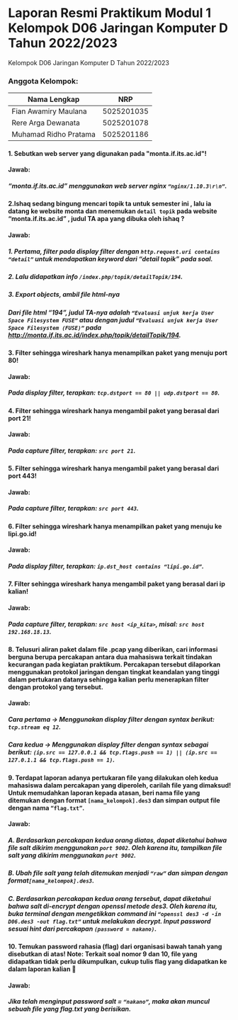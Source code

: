 # Laporan Resmi Praktikum Modul 1 Kelompok D06 Jaringan Komputer D Tahun 2022/2023

Kelompok D06 Jaringan Komputer D Tahun 2022/2023

### Anggota Kelompok:
Nama Lengkap                | NRP
----------------------------| -------------
Fian Awamiry Maulana        | 5025201035 
Rere Arga Dewanata          | 5025201078 
Muhamad Ridho Pratama       | 5025201186

#### 1. Sebutkan web server yang digunakan pada "monta.if.its.ac.id"!  
#### Jawab:  
##### “monta.if.its.ac.id” menggunakan web server nginx ```“nginx/1.10.3\r\n”```.  
#### 2.Ishaq sedang bingung mencari topik ta untuk semester ini , lalu ia datang ke website monta dan menemukan ```detail topik``` pada website “monta.if.its.ac.id” , judul TA apa yang dibuka oleh ishaq ?  
#### Jawab:  
##### 1. Pertama, filter pada display filter dengan ```http.request.uri contains “detail”``` untuk mendapatkan keyword dari “detail topik” pada soal.
##### 2. Lalu didapatkan info ```/index.php/topik/detailTopik/194```.  
##### 3. Export objects, ambil file html-nya
##### Dari file html “194”, judul TA-nya adalah ```“Evaluasi unjuk kerja User Space Filesystem FUSE”``` atau dengan judul ```“Evaluasi unjuk kerja User Space Filesystem (FUSE)”``` pada http://monta.if.its.ac.id/index.php/topik/detailTopik/194.  
#### 3. Filter sehingga wireshark hanya menampilkan paket yang menuju port 80!  
#### Jawab:
##### Pada display filter, terapkan: ```tcp.dstport == 80 || udp.dstport == 80```.  
#### 4. Filter sehingga wireshark hanya mengambil paket yang berasal dari port 21!  
#### Jawab:
##### Pada capture filter, terapkan: ```src port 21```.  
#### 5. Filter sehingga wireshark hanya mengambil paket yang berasal dari port 443!  
#### Jawab:
##### Pada capture filter, terapkan: ```src port 443```.  
#### 6. Filter sehingga wireshark hanya menampilkan paket yang menuju ke lipi.go.id!  
#### Jawab:
##### Pada display filter, terapkan: ```ip.dst_host contains “lipi.go.id”```.  
#### 7. Filter sehingga wireshark hanya mengambil paket yang berasal dari ip kalian!  
#### Jawab:
##### Pada capture filter, terapkan: ```src host <ip_kita>```, misal: ```src host 192.168.18.13```.  
#### 8. Telusuri aliran paket dalam file .pcap yang diberikan, cari informasi berguna berupa percakapan antara dua mahasiswa terkait tindakan kecurangan pada kegiatan praktikum. Percakapan tersebut dilaporkan menggunakan protokol jaringan dengan tingkat keandalan yang tinggi dalam pertukaran datanya sehingga kalian perlu menerapkan filter dengan protokol yang tersebut.
#### Jawab:
##### Cara pertama -> Menggunakan display filter dengan syntax berikut: ```tcp.stream eq 12```.
##### Cara kedua -> Menggunakan display filter dengan syntax sebagai berikut: ```(ip.src == 127.0.0.1 && tcp.flags.push == 1) || (ip.src == 127.0.1.1 && tcp.flags.push == 1)```.  
#### 9. Terdapat laporan adanya pertukaran file yang dilakukan oleh kedua mahasiswa dalam percakapan yang diperoleh, carilah file yang dimaksud! Untuk memudahkan laporan kepada atasan, beri nama file yang ditemukan dengan format ```[nama_kelompok].des3``` dan simpan output file dengan nama ```“flag.txt”```.
#### Jawab:
##### A. Berdasarkan percakapan kedua orang diatas, dapat diketahui bahwa file salt dikirim menggunakan ```port 9002```. Oleh karena itu, tampilkan file salt yang dikirim menggunakan ```port 9002```.  
##### B. Ubah file salt yang telah ditemukan menjadi ```“raw”``` dan simpan dengan format```[nama_kelompok].des3```.  
##### C. Berdasarkan percakapan kedua orang tersebut, dapat diketahui bahwa salt di-encrypt dengan openssl metode des3. Oleh karena itu, buka terminal dengan mengetikkan command ini ```“openssl des3 -d -in D06.des3 -out flag.txt”``` untuk melakukan decrypt. Input password sesuai hint dari percakapan ```(password = nakano)```.  
#### 10. Temukan password rahasia (flag) dari organisasi bawah tanah yang disebutkan di atas! Note: Terkait soal nomor 9 dan 10, file yang didapatkan tidak perlu dikumpulkan, cukup tulis flag yang didapatkan ke dalam laporan kalian 🙏
#### Jawab:
##### Jika telah menginput password salt = ```“nakano”```, maka akan muncul sebuah file yang  flag.txt yang berisikan.  
